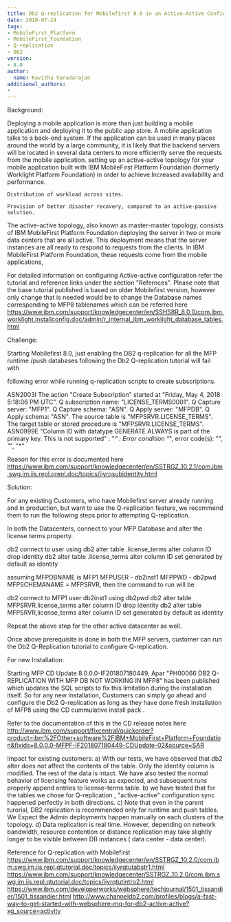 ```yaml
---
title: Db2 Q-replication for Mobilefirst 8.0 in an Active-Active Configuration
date: 2018-07-24
tags:
- MobileFirst_Platform
- MobileFirst_Foundation
- Q-replication
- DB2
version:
- 8.0
author:
  name: Kavitha Varadarajan
additional_authors:
-
---
```


Background:

Deploying a mobile application is more than just building a mobile application and deploying it to the public app store. A mobile application talks to a back-end system. If the application can be used in many places around the world by a large community, it is likely that the backend servers will be located in several data centers to more efficiently serve the requests from the mobile application.
setting up an active-active topology for your mobile application built with IBM MobileFirst Platform Foundation (formerly Worklight Platform Foundation) in order to achieve:Increased availability and performance.

    Distribution of workload across sites.

    Provision of better disaster recovery, compared to an active-passive solution.

The active-active topology, also known as master-master topology, consists of IBM MobileFirst Platform Foundation deploying the server in two or more data centers that are all active. This deployment means that the server instances are all ready to respond to requests from the clients. In IBM MobileFirst Platform Foundation, these requests come from the mobile applications,

For detailed information on configuring Active-active configuration refer the tutorial and reference links under the section "Refernces". Please note that the base tutorial published is based on older Mobilefirst version, however only change that is needed would be to change the Database names corresponding to MFP8 tablenames which can be referred here https://www.ibm.com/support/knowledgecenter/en/SSHS8R_8.0.0/com.ibm.worklight.installconfig.doc/admin/r_internal_ibm_worklight_database_tables.html


Challenge:

Starting Mobilefirst 8.0,   just enabling the DB2 q-replication for all the MFP runtime /push databases following the Db2 Q-replication tutorial will  fail with  

following error while running q-replication scripts to create subscriptions.

ASN2003I The action "Create Subscription" started at "Friday, May 4, 2018 5:18:06 PM UTC". Q subscription name: "LICENSE_TERMS0001". Q Capture server: "MFP1". Q Capture schema: "ASN". Q Apply server: "MFPDB". Q Apply schema: "ASN". The source table is "MFPSRVR.LICENSE_TERMS". The target table or stored procedure is "MFPSRVR.LICENSE_TERMS".
ASN0999E "Column ID with datatype GENERATE ALWAYS is part of the primary key. This is not supported" : "*" : Error condition "*", error code(s): "*", "*", "*"

Reason for this error is documented here
https://www.ibm.com/support/knowledgecenter/en/SSTRGZ_10.2.1/com.ibm.swg.im.iis.repl.qrepl.doc/topics/iiyrqsubidentity.html


Solution:

For any existing Customers, who have Mobilefirst server already running and in production, but want to use the Q-replication feature, we recommend them to run the following steps prior to attempting Q-replication.

In both the Datacenters, connect to your MFP Database and alter the license terms property.

db2 connect to <MFPDBNAME> user <MFPUSER> using <MFPPWD>
db2 alter table <MFPSCHEMANAME>.license_terms alter column ID drop identity
db2 alter table <MFPSCHEMANAME>.license_terms alter column ID set generated by default as identity

assuming MFPDBNAME is MFP1
MFPUSER - db2inst1
MFPPWD - db2pwd
MFPSCHEMANAME = MFPSRVR, then the command to run will be

db2 connect to MFP1 user db2inst1 using db2pwd
db2 alter table MFPSRVR.license_terms alter column ID drop identity
db2 alter table MFPSRVR,license_terms alter column ID set generated by default as identity

Repeat the above step for the other active datacenter as well.

Once above prerequisite is done in both the MFP servers, customer can run the Db2 Q-Replication tutorial to configure Q-replication.


For new Installation:

Starting MFP CD Update 8.0.0.0-IF201807180449, Apar "PH00066 DB2 Q-REPLICATION WITH MFP DB NOT WORKING IN MFP8" has been published which updates the SQL scripts to fix this limitation during the installation itself. So for any new Installation, Customers can simply go ahead and configure the Db2 Q-replication as long as they have done fresh installation of MFP8 using the CD cummulative install pack .

Refer to the documentation of this in the CD release notes here  http://www.ibm.com/support/fixcentral/quickorder?product=ibm%2FOther+software%2FIBM+MobileFirst+Platform+Foundation&fixids=8.0.0.0-MFPF-IF201807180449-CDUpdate-02&source=SAR    



Impact for existing customers:
a)  With our tests, we have observed that db2 alter does not affect the contents of the table. Only the identity column is modified. The rest of the data is intact. We have also tested the normal behavior of licensing feature works as expected, and subsequent runs properly append entries to license-terms table.
b) we have tested that for the tables we chose for Q-replication , "active-active" configuration sync happened perfectly in both directions.
c) Note that even in the parent turorial, DB2 replication is recommended only for runtime and push tables. We Expect the Admin deployments happen manually on each clusters of the topology.
d) Data replication is real time. However, depending on network bandwidth, resource contention or distance replication may take slightly longer to be visible between DB instances ( data center - data center).



Reference for Q-replication with Mobilefirst
https://www.ibm.com/support/knowledgecenter/en/SSTRGZ_10.2.0/com.ibm.swg.im.iis.repl.qtutorial.doc/topics/iiyrqtutabstr1.html
https://www.ibm.com/support/knowledgecenter/SSTRGZ_10.2.0/com.ibm.swg.im.iis.repl.qtutorial.doc/topics/iiyrqtutintro2.html
https://www.ibm.com/developerworks/websphere/techjournal/1501_tissandier/1501_tissandier.html
http://www.channeldb2.com/profiles/blogs/a-fast-way-to-get-started-with-websphere-mq-for-db2-active-active?xg_source=activity
